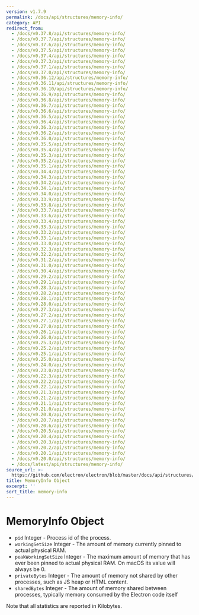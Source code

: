 ```yaml
---
version: v1.7.9
permalink: /docs/api/structures/memory-info/
category: API
redirect_from:
  - /docs/v0.37.8/api/structures/memory-info/
  - /docs/v0.37.7/api/structures/memory-info/
  - /docs/v0.37.6/api/structures/memory-info/
  - /docs/v0.37.5/api/structures/memory-info/
  - /docs/v0.37.4/api/structures/memory-info/
  - /docs/v0.37.3/api/structures/memory-info/
  - /docs/v0.37.1/api/structures/memory-info/
  - /docs/v0.37.0/api/structures/memory-info/
  - /docs/v0.36.12/api/structures/memory-info/
  - /docs/v0.36.11/api/structures/memory-info/
  - /docs/v0.36.10/api/structures/memory-info/
  - /docs/v0.36.9/api/structures/memory-info/
  - /docs/v0.36.8/api/structures/memory-info/
  - /docs/v0.36.7/api/structures/memory-info/
  - /docs/v0.36.6/api/structures/memory-info/
  - /docs/v0.36.5/api/structures/memory-info/
  - /docs/v0.36.4/api/structures/memory-info/
  - /docs/v0.36.3/api/structures/memory-info/
  - /docs/v0.36.2/api/structures/memory-info/
  - /docs/v0.36.0/api/structures/memory-info/
  - /docs/v0.35.5/api/structures/memory-info/
  - /docs/v0.35.4/api/structures/memory-info/
  - /docs/v0.35.3/api/structures/memory-info/
  - /docs/v0.35.2/api/structures/memory-info/
  - /docs/v0.35.1/api/structures/memory-info/
  - /docs/v0.34.4/api/structures/memory-info/
  - /docs/v0.34.3/api/structures/memory-info/
  - /docs/v0.34.2/api/structures/memory-info/
  - /docs/v0.34.1/api/structures/memory-info/
  - /docs/v0.34.0/api/structures/memory-info/
  - /docs/v0.33.9/api/structures/memory-info/
  - /docs/v0.33.8/api/structures/memory-info/
  - /docs/v0.33.7/api/structures/memory-info/
  - /docs/v0.33.6/api/structures/memory-info/
  - /docs/v0.33.4/api/structures/memory-info/
  - /docs/v0.33.3/api/structures/memory-info/
  - /docs/v0.33.2/api/structures/memory-info/
  - /docs/v0.33.1/api/structures/memory-info/
  - /docs/v0.33.0/api/structures/memory-info/
  - /docs/v0.32.3/api/structures/memory-info/
  - /docs/v0.32.2/api/structures/memory-info/
  - /docs/v0.31.2/api/structures/memory-info/
  - /docs/v0.31.0/api/structures/memory-info/
  - /docs/v0.30.4/api/structures/memory-info/
  - /docs/v0.29.2/api/structures/memory-info/
  - /docs/v0.29.1/api/structures/memory-info/
  - /docs/v0.28.3/api/structures/memory-info/
  - /docs/v0.28.2/api/structures/memory-info/
  - /docs/v0.28.1/api/structures/memory-info/
  - /docs/v0.28.0/api/structures/memory-info/
  - /docs/v0.27.3/api/structures/memory-info/
  - /docs/v0.27.2/api/structures/memory-info/
  - /docs/v0.27.1/api/structures/memory-info/
  - /docs/v0.27.0/api/structures/memory-info/
  - /docs/v0.26.1/api/structures/memory-info/
  - /docs/v0.26.0/api/structures/memory-info/
  - /docs/v0.25.3/api/structures/memory-info/
  - /docs/v0.25.2/api/structures/memory-info/
  - /docs/v0.25.1/api/structures/memory-info/
  - /docs/v0.25.0/api/structures/memory-info/
  - /docs/v0.24.0/api/structures/memory-info/
  - /docs/v0.23.0/api/structures/memory-info/
  - /docs/v0.22.3/api/structures/memory-info/
  - /docs/v0.22.2/api/structures/memory-info/
  - /docs/v0.22.1/api/structures/memory-info/
  - /docs/v0.21.3/api/structures/memory-info/
  - /docs/v0.21.2/api/structures/memory-info/
  - /docs/v0.21.1/api/structures/memory-info/
  - /docs/v0.21.0/api/structures/memory-info/
  - /docs/v0.20.8/api/structures/memory-info/
  - /docs/v0.20.7/api/structures/memory-info/
  - /docs/v0.20.6/api/structures/memory-info/
  - /docs/v0.20.5/api/structures/memory-info/
  - /docs/v0.20.4/api/structures/memory-info/
  - /docs/v0.20.3/api/structures/memory-info/
  - /docs/v0.20.2/api/structures/memory-info/
  - /docs/v0.20.1/api/structures/memory-info/
  - /docs/v0.20.0/api/structures/memory-info/
  - /docs/latest/api/structures/memory-info/
source_url: >-
  https://github.com/electron/electron/blob/master/docs/api/structures/memory-info.md
title: MemoryInfo Object
excerpt: ''
sort_title: memory-info
---
```




<!--


                                      ::::
                                    :o+//+o:
                                    +o    oo-
                                    :o+//oo/+o/
                                      -::-   -oo:
                                               /s/
                      -::::::::-                :s/  :::--
                  :+oo+////////+:        -:/+oo/ :s:-///++oo+:
                /o+:                -/+oo+/:-     +o-      -:+o:
               /s:              -:+o+/:           -o+         :s/
              -s/            -/oo/:                /s-         +s-
              -s/         -/oo/-                   -s/         /s-
               oo       :+o/-                       oo         oo
               -s/    :oo/                          /s-       /s-
                :s/ :oo:              -::-          /s-      /s:
                  -+o/               /ssss/         :s:    -+o-
                 :o+--               /ssss/         :s:   :o+-
                :s/  +o:              -::-          /s-   --
               -s/    :+o/-                         /s-
               oo       -+o+-                       oo
              -s/         -/oo/-                   -s/
             -+soo+:         -/oo/:                /s-      /oooo+-
             o+   :s:           -:+o+/:-          -o+      /s:  -oo
             oo:--/s:       ::      -:+oo+/:-     -/-      /s/--:o+
              :+++/-        :s:          -:/+ooo++//////++oo//+o+:
                             /s:                --::::::--
                              /s/              /s-
                               :oo:          :oo:
                                 /oo/-    -/oo/
                                   -/+oooo+/-





                   _______  _______  _______  _______  __
                  |       ||       ||       ||       ||  |
                  |  _____||_     _||   _   ||    _  ||  |
                  | |_____   |   |  |  | |  ||   |_| ||  |
                  |_____  |  |   |  |  |_|  ||    ___||__|
                   _____| |  |   |  |       ||   |     __
                  |_______|  |___|  |_______||___|    |__|


    This file is generated automatically, so it should not be edited.

    To make changes, head over to the electron/electron repository:

    https://github.com/electron/electron/blob/master/docs/api/structures/memory-info.md

    Thanks!

-->
# MemoryInfo Object

*   `pid` Integer - Process id of the process.
*   `workingSetSize` Integer - The amount of memory currently pinned to actual physical RAM.
*   `peakWorkingSetSize` Integer - The maximum amount of memory that has ever been pinned to actual physical RAM. On macOS its value will always be 0.
*   `privateBytes` Integer - The amount of memory not shared by other processes, such as JS heap or HTML content.
*   `sharedBytes` Integer - The amount of memory shared between processes, typically memory consumed by the Electron code itself

Note that all statistics are reported in Kilobytes.

